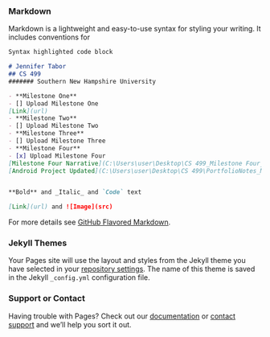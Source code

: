 
### Markdown

Markdown is a lightweight and easy-to-use syntax for styling your writing. It includes conventions for

```markdown
Syntax highlighted code block

# Jennifer Tabor
## CS 499
####### Southern New Hampshire University

- **Milestone One**
- [] Upload Milestone One
[Link](url)
- **Milestone Two**
- [] Upload Milestone Two
- **Milestone Three**
- [] Upload Milestone Three
- **Milestone Four**
- [x] Upload Milestone Four
[Milestone Four Narrative](C:\Users\user\Desktop\CS 499_Milestone Four_Jennifer Tabor.docx)
[Android Project Updated](C:\Users\user\Desktop\CS 499\PortfolioNotes_MilestoneFour_JenniferTabor)


**Bold** and _Italic_ and `Code` text

[Link](url) and ![Image](src)
```

For more details see [GitHub Flavored Markdown](https://guides.github.com/features/mastering-markdown/).

### Jekyll Themes

Your Pages site will use the layout and styles from the Jekyll theme you have selected in your [repository settings](https://github.com/hijackedUnicorn/hijackedUnicorn.github.io/settings). The name of this theme is saved in the Jekyll `_config.yml` configuration file.

### Support or Contact

Having trouble with Pages? Check out our [documentation](https://help.github.com/categories/github-pages-basics/) or [contact support](https://github.com/contact) and we’ll help you sort it out.
